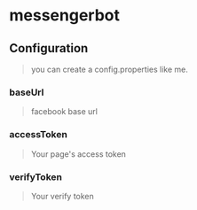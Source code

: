 # messengerbot

## Configuration
> you can create a config.properties like me.

### baseUrl
> facebook base url

### accessToken
> Your page's access token

### verifyToken
> Your verify token